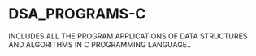 # DSA_PROGRAMS-C
INCLUDES ALL THE PROGRAM APPLICATIONS OF DATA STRUCTURES AND ALGORITHMS IN C PROGRAMMING LANGUAGE..
